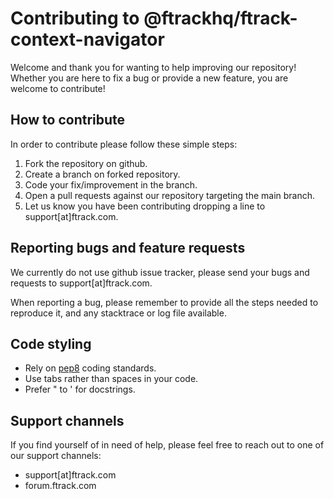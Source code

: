 
# Contributing to @ftrackhq/ftrack-context-navigator

Welcome and thank you for wanting to help improving our repository!
Whether you are here to fix a bug or provide a new feature, you are welcome to contribute!

## How to contribute

In order to contribute please follow these simple steps:

1) Fork the repository on github.
2) Create a branch on forked repository.
3) Code your fix/improvement in the branch.
4) Open a pull requests against our repository targeting the main branch.
5) Let us know you have been contributing dropping a line to support[at]ftrack.com.


## Reporting bugs and feature requests

We currently do not use github issue tracker, please send your bugs and requests to support[at]ftrack.com.

When reporting a bug, please remember to provide all the steps needed to reproduce it, and any stacktrace or log file available.

## Code styling

* Rely on [pep8](https://peps.python.org/pep-0008/) coding standards.
* Use tabs rather than spaces in your code.
* Prefer " to ' for docstrings.

## Support channels

If you find yourself of in need of help, please feel free to reach out to one of our support channels:

* support[at]ftrack.com
* forum.ftrack.com
            